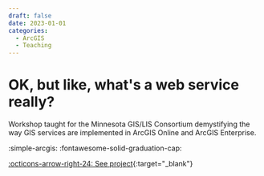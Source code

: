 ```yaml
---
draft: false 
date: 2023-01-01
categories:
  - ArcGIS
  - Teaching
---
```


# OK, but like, what's a web service really?

Workshop taught for the Minnesota GIS/LIS Consortium demystifying the way GIS services are implemented in ArcGIS Online and ArcGIS Enterprise.

:simple-arcgis:
:fontawesome-solid-graduation-cap:

[:octicons-arrow-right-24: See project](https://portfolio.travisormsby.com/web-service){:target="_blank"}